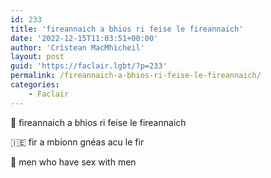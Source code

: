 ```yaml
---
id: 233
title: 'fireannaich a bhios ri feise le fireannaich'
date: '2022-12-15T11:03:51+00:00'
author: 'Crìstean MacMhìcheil'
layout: post
guid: 'https://faclair.lgbt/?p=233'
permalink: /fireannaich-a-bhios-ri-feise-le-fireannaich/
categories:
    - Faclair
---
```


&#x1f3f4;&#xe0067;&#xe0062;&#xe0073;&#xe0063;&#xe0074;&#xe007f; fireannaich a bhios ri feise le fireannaich

&#x1f1ee;&#x1f1ea; fir a mbíonn gnéas acu le fir

&#x1f3f4;&#xe0067;&#xe0062;&#xe0065;&#xe006e;&#xe0067;&#xe007f; men who have sex with men